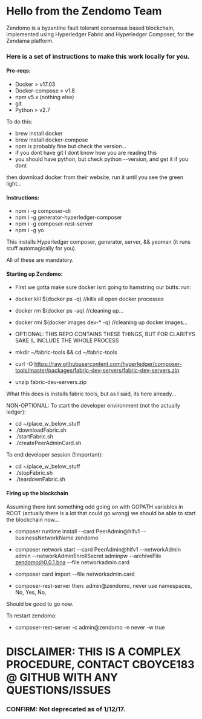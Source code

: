 # Hello from the Zendomo Team

Zendomo is a byzantine fault tolerant consensus based blockchain, implemented using Hyperledger Fabric and Hyperledger Composer, for the Zendama platform.

### Here is a set of instructions to make this work locally for you.

#### Pre-reqs:
- Docker > v17.03
- Docker-compose > v1.8
- npm v5.x (nothing else)
- git
- Python > v2.7

To do this:

- brew install docker
- brew install docker-compose
- npm is probably fine but check the version...
- if you dont have git I dont know how you are reading this
- you should have python, but check python --version, and get it if you dont

then download docker from their website, run it until you see the green light...

#### Instructions:
- npm i -g composer-cli
- npm i -g generator-hyperledger-composer
- npm i -g composer-rest-server
- npm i -g yo

This installs Hyperledger composer, generator, server, && yeoman (it runs stuff automagically for you).

All of these are mandatory.

#### Starting up Zendomo:
- First we gotta make sure docker isnt going to hamstring our butts:
run:
-  docker kill $(docker ps -q)         //kills all open docker processes
-  docker rm $(docker ps -aq)          //cleaning up...
-  docker rmi $(docker images dev-* -q)  //cleaning up docker images...

- OPTIONAL: THIS REPO CONTAINS THESE THINGS, BUT FOR CLARITYS SAKE IL INCLUDE THE WHOLE PROCESS

- mkdir ~/fabric-tools && cd ~/fabric-tools

- curl -O https://raw.githubusercontent.com/hyperledger/composer-tools/master/packages/fabric-dev-servers/fabric-dev-servers.zip

- unzip fabric-dev-servers.zip

What this does is installs fabric tools, but as I said, its here already...


NON-OPTIONAL: To start the developer environment (not the actually ledger):

- cd ~/place_w_below_stuff
- ./downloadFabric.sh
- ./startFabric.sh
- ./createPeerAdminCard.sh

To end developer session (!important):

- cd ~/place_w_below_stuff
- ./stopFabric.sh
- ./teardownFabric.sh

#### Firing up the blockchain

Assuming there isnt something odd going on with GOPATH variables in ROOT (actually there is a lot that could go wrong) we should be able to start the blockchain now...

- composer runtime install --card PeerAdmin@hlfv1 --businessNetworkName zendomo

- composer network start --card PeerAdmin@hlfv1 --networkAdmin admin --networkAdminEnrollSecret adminpw --archiveFile zendomo@0.0.1.bna --file networkadmin.card

- composer card import --file networkadmin.card

- composer-rest-server
then: admin@zendomo, 
      never use namespaces, 
      No, 
      Yes, 
      No, 
 
Should be good to go now.

To restart zendomo:

- composer-rest-server -c admin@zendomo -n never -w true


# DISCLAIMER: THIS IS A COMPLEX PROCEDURE, CONTACT CBOYCE183 @ GITHUB WITH ANY QUESTIONS/ISSUES

### CONFIRM: Not deprecated as of 1/12/17.
